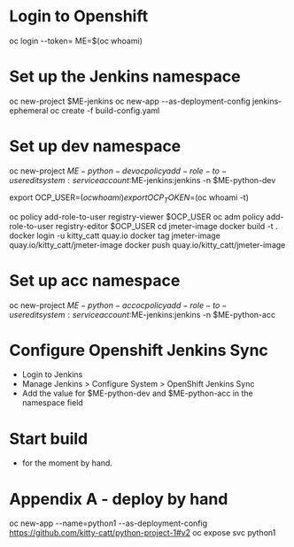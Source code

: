 # Login to Openshift
oc login --token=
ME=$(oc whoami)

# Set up the Jenkins namespace
oc new-project $ME-jenkins
oc new-app --as-deployment-config jenkins-ephemeral
oc create -f build-config.yaml

# Set up dev namespace
oc new-project $ME-python-dev
oc policy add-role-to-user  edit system:serviceaccount:$ME-jenkins:jenkins  -n $ME-python-dev

export OCP_USER=$(oc whoami)
export OCP_TOKEN=$(oc whoami -t)

oc policy add-role-to-user registry-viewer $OCP_USER
oc adm policy add-role-to-user registry-editor $OCP_USER
cd jmeter-image
docker build -t .
docker login -u kitty_catt quay.io
docker tag jmeter-image quay.io/kitty_catt/jmeter-image
docker push quay.io/kitty_catt/jmeter-image

# Set up acc namespace
oc new-project $ME-python-acc
oc policy add-role-to-user  edit system:serviceaccount:$ME-jenkins:jenkins  -n $ME-python-acc

# Configure Openshift Jenkins Sync 
- Login to Jenkins
- Manage Jenkins > Configure System > OpenShift Jenkins Sync
- Add the value for $ME-python-dev and $ME-python-acc in the namespace field

# Start build
- for the moment by hand.

# Appendix A - deploy by hand

oc new-app --name=python1 --as-deployment-config https://github.com/kitty-catt/python-project-1#v2
oc expose svc python1

